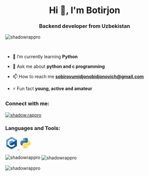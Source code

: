 <h1 align="center">Hi 👋, I'm Botirjon</h1>
<h3 align="center">Backend developer from Uzbekistan</h3>

<p align="left"> <img src="https://komarev.com/ghpvc/?username=shadowrappro&label=Profile%20views&color=0e75b6&style=flat" alt="shadowrappro" /> </p>

<p align="left"> <a href="https://twitter.com/" target="blank"><img src="https://img.shields.io/twitter/follow/?logo=twitter&style=for-the-badge" alt="" /></a> </p>

- 🌱 I’m currently learning **Python**

- 💬 Ask me about **python and c programming**

- 📫 How to reach me **sobirovumidjonobidjonovich@gmail.com**

- ⚡ Fun fact **young, active and amateur**

<h3 align="left">Connect with me:</h3>
<p align="left">
<a href="https://instagram.com/shadow.rappro" target="blank"><img align="center" src="https://raw.githubusercontent.com/rahuldkjain/github-profile-readme-generator/master/src/images/icons/Social/instagram.svg" alt="shadow.rappro" height="30" width="40" /></a>
</p>

<h3 align="left">Languages and Tools:</h3>
<p align="left"> <a href="https://www.cprogramming.com/" target="_blank" rel="noreferrer"> <img src="https://raw.githubusercontent.com/devicons/devicon/master/icons/c/c-original.svg" alt="c" width="40" height="40"/> </a> <a href="https://www.python.org" target="_blank" rel="noreferrer"> <img src="https://raw.githubusercontent.com/devicons/devicon/master/icons/python/python-original.svg" alt="python" width="40" height="40"/> </a> </p>

<p><img align="left" src="https://github-readme-stats.vercel.app/api/top-langs?username=shadowrappro&show_icons=true&locale=en&layout=compact" alt="shadowrappro" /></p>

<p>&nbsp;<img align="center" src="https://github-readme-stats.vercel.app/api?username=shadowrappro&show_icons=true&locale=en" alt="shadowrappro" /></p>

<p><img align="center" src="https://github-readme-streak-stats.herokuapp.com/?user=shadowrappro&" alt="shadowrappro" /></p>

